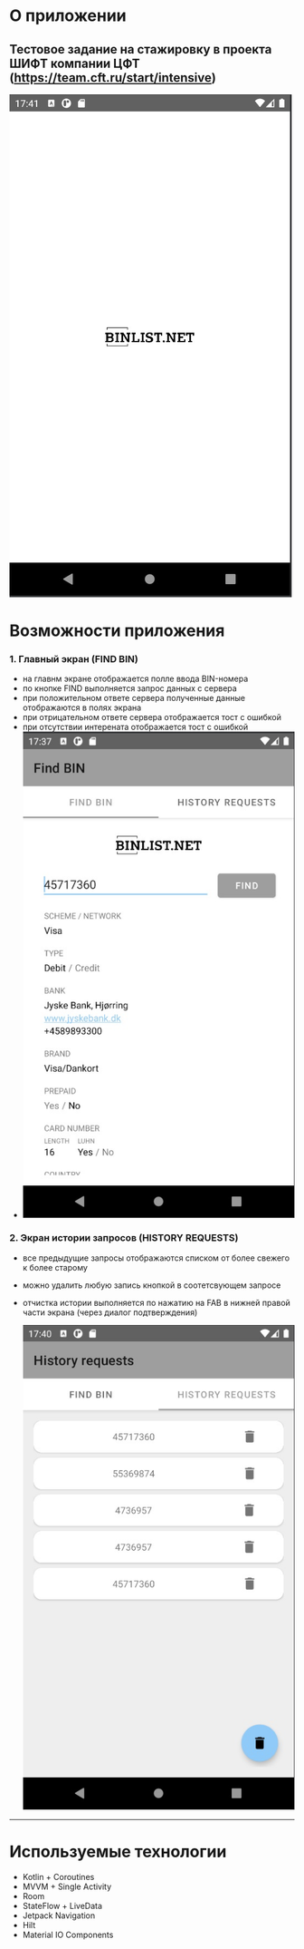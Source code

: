 # О приложении
Тестовое задание на стажировку в проекта ШИФТ компании ЦФТ (https://team.cft.ru/start/intensive)
---

![DetailsFragment](raw/preview/SplashScreen.jpg)

# Возможности приложения
### 1. Главный экран (FIND BIN)
- на главнм экране отображается полле ввода BIN-номера
- по кнопке FIND выполняется запрос данных с сервера
- при положительном ответе сервера полученные данные отображаются в полях экрана
- при отрицательном ответе сервера отображается тост с ошибкой
- при отсутствии интерената отображается тост с ошибкой
- 
  ![DetailsFragment](raw/preview/Details.jpg)

### 2. Экран истории запросов (HISTORY REQUESTS)
- все предыдущие запросы отображаются списком от более свежего к более старому
- можно удалить любую запись кнопкой в соотетсвующем запросе
- отчистка истории выполняется по нажатию на FAB в нижней правой части экрана (через диалог подтверждения)

  ![HistoryBinFragment](raw/preview/History.jpg)

---
# Используемые технологии
- Kotlin + Coroutines
- MVVM + Single Activity
- Room
- StateFlow + LiveData
- Jetpack Navigation
- Hilt
- Material IO Components 
